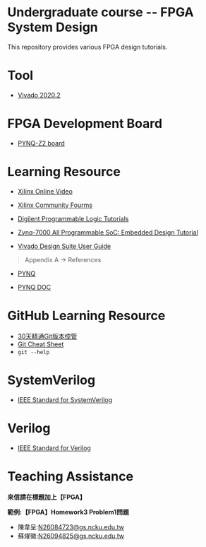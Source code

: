 Undergraduate course -- FPGA System Design
=================

This repository provides various FPGA design tutorials.

# Tool
* [Vivado 2020.2](https://www.xilinx.com/support/download.html)

# FPGA Development Board

* [PYNQ-Z2 board](https://dpoauwgwqsy2x.cloudfront.net/Download/pynq-z2.zip)

# Learning Resource

* [Xilinx Online Video](https://www.xilinx.com/video.html)

* [Xilinx Community Fourms](https://forums.xilinx.com/)

* [Digilent Programmable Logic Tutorials ](https://reference.digilentinc.com/learn/programmable-logic/tutorials/start)

* [Zynq-7000 All Programmable SoC: Embedded Design Tutorial](https://ppt.cc/f4Leqx)

* [Vivado Design Suite User Guide](https://ppt.cc/fyFDXx)
> Appendix A -> References

* [PYNQ](http://www.pynq.io)

* [PYNQ DOC](https://pynq.readthedocs.io/en/v2.7.0/)

# GitHub Learning Resource

* [30天精通Git版本控管](https://ithelp.ithome.com.tw/users/20004901/ironman/525)
* [Git Cheat Sheet](https://services.github.com/on-demand/downloads/github-git-cheat-sheet.pdf)
* `git --help`

# SystemVerilog
* [IEEE Standard for SystemVerilog](https://ieeexplore.ieee.org/document/8299595)

# Verilog
* [IEEE Standard for Verilog](https://ieeexplore.ieee.org/document/1620780)

# Teaching Assistance

**來信請在標題加上【FPGA】**

**範例:【FPGA】Homework3 Problem1問題**

* 陳韋呈:N26084723@gs.ncku.edu.tw
* 蘇燿徽:N26094825@gs.ncku.edu.tw

